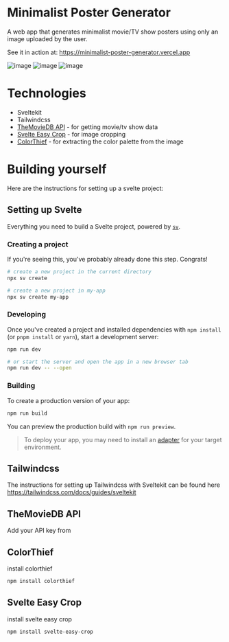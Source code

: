 # Minimalist Poster Generator

A web app that generates minimalist movie/TV show posters using only an image uploaded by the user.

See it in action at: https://minimalist-poster-generator.vercel.app

![image](https://github.com/user-attachments/assets/737e2cd8-8706-455a-af13-8168d2875687)
![image](https://github.com/user-attachments/assets/8ac2d048-70aa-4bcd-8dcf-174a92adea1d)
![image](https://github.com/user-attachments/assets/834c20e7-8af2-4a9a-8f21-ff11ee166386)


# Technologies

- Sveltekit
- Tailwindcss
- [TheMovieDB API](https://developer.themoviedb.org/docs/getting-started) - for getting movie/tv show data
- [Svelte Easy Crop](https://github.com/ValentinH/svelte-easy-crop) - for image cropping
- [ColorThief](https://www.npmjs.com/package/colorthief) - for extracting the color palette from the image

# Building yourself

Here are the instructions for setting up a svelte project:

## Setting up Svelte

Everything you need to build a Svelte project, powered by [`sv`](https://github.com/sveltejs/cli).

### Creating a project

If you're seeing this, you've probably already done this step. Congrats!

```bash
# create a new project in the current directory
npx sv create

# create a new project in my-app
npx sv create my-app
```

### Developing

Once you've created a project and installed dependencies with `npm install` (or `pnpm install` or `yarn`), start a development server:

```bash
npm run dev

# or start the server and open the app in a new browser tab
npm run dev -- --open
```

### Building

To create a production version of your app:

```bash
npm run build
```

You can preview the production build with `npm run preview`.

> To deploy your app, you may need to install an [adapter](https://svelte.dev/docs/kit/adapters) for your target environment.

## Tailwindcss

The instructions for setting up Tailwindcss with Sveltekit can be found here https://tailwindcss.com/docs/guides/sveltekit

## TheMovieDB API
Add your API key from 

## ColorThief
install colorthief
```bash
npm install colorthief
```

## Svelte Easy Crop
install svelte easy crop
```bash
npm install svelte-easy-crop
```
